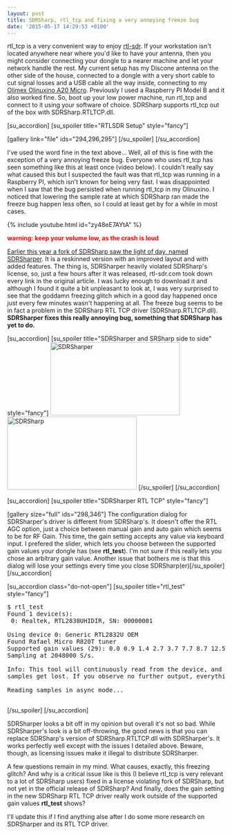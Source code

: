 ```yaml
---
layout: post
title: SDRSharp, rtl_tcp and fixing a very annoying freeze bug
date: '2015-05-17 14:29:53 +0100'
---
```


rtl_tcp is a very convenient way to enjoy <a href="http://www.rtl-sdr.com/about-rtl-sdr/">rtl-sdr</a>. If your workstation isn't located anywhere near where you'd like to have your antenna, then you might consider connecting your dongle to a nearer machine and let your network handle the rest. My current setup has my Discone antenna on the other side of the house, connected to a dongle with a very short cable to cut signal losses and a USB cable all the way inside, connecting to my <a href="https://www.olimex.com/wiki/A20-OLinuXino-MICRO">Olimex Olinuxino A20 Micro</a>. Previously I used a Raspberry PI Model B and it also worked fine. So, boot up your low power machine, run rtl_tcp and connect to it using your software of choice. SDRSharp supports rtl_tcp out of the box with SDRSharp.RTLTCP.dll.

[su_accordion]
[su_spoiler title="RTLSDR Setup" style="fancy"]

[gallery link="file" ids="294,296,295"]
[/su_spoiler]
[/su_accordion]

I've used the word fine in the text above... Well, all of this is fine with the exception of a very annoying freeze bug. Everyone who uses rtl_tcp has seen something like this at least once (video below). I couldn't really say what caused this but I suspected the fault was that rtl_tcp was running in a Raspberry PI, which isn't known for being very fast. I was disappointed when I saw that the bug persisted when running rtl_tcp in my Olinuxino. I noticed that lowering the sample rate at which SDRSharp ran made the freeze bug happen less often, so I could at least get by for a while in most cases.

{% include youtube.html id="zy48eE7AYtA" %}

<span style="color: #ff0000;">**warning: keep your volume low, as the crash is loud**</span>

<a href="http://www.rtl-sdr.com/sdrsharper-modified-version-sdr/">Earlier this year a fork of SDRSharp saw the light of day, named SDRSharper</a>. It is a reskinned version with an improved layout and with added features. The thing is, SDRSharper heavily violated SDRSharp's license, so, just a few hours after it was released, rtl-sdr.com took down every link in the original article. I was lucky enough to download it and although I found it quite a bit unpleasant to look at, I was very surprised to see that the goddamn freezing glitch which in a good day happened once just every few minutes wasn't happening at all. The freeze bug seems to be in fact a problem in the SDRSharp RTL TCP driver (SDRSharp.RTLTCP.dll). **SDRSharper fixes this really annoying bug, something that SDRSharp has yet to do.**

[su_accordion]
[su_spoiler title="SDRSharper and SRSharp side to side" style="fancy"]
<a href="/wp-content/uploads/2015/05/Screenshot_1.png"><img class="alignnone size-medium wp-image-310" src="/wp-content/uploads/2015/05/Screenshot_1-300x169.png" alt="SDRSharper" width="300" height="169" /></a> <a href="/wp-content/uploads/2015/05/Screenshot_2.png"><img class="alignnone size-medium wp-image-311" src="/wp-content/uploads/2015/05/Screenshot_2-300x169.png" alt="SDRSharp" width="300" height="169" /></a>
[/su_spoiler]
[/su_accordion]

[su_accordion]
[su_spoiler title="SDRSharper RTL TCP" style="fancy"]

[gallery size="full" ids="298,346"]
The configuration dialog for SDRSharper's driver is different from SDRSharp's. It doesn't offer the RTL AGC option, just a choice between manual gain and auto gain which seems to be for RF Gain. This time, the gain setting accepts any value via keyboard input. I prefered the slider, which lets you choose between the supported gain values your dongle has (see **rtl_test**). I'm not sure if this really lets you chose an arbitrary gain value. Another issue that bothers me is that this dialog will lose your settings every time you close SDRSharp(er)[/su_spoiler]
[/su_accordion]

[su_accordion class="do-not-open"]
[su_spoiler title="rtl_test" style="fancy"]

<pre>
$ rtl_test
Found 1 device(s):
 0: Realtek, RTL2838UHIDIR, SN: 00000001

Using device 0: Generic RTL2832U OEM
Found Rafael Micro R820T tuner
Supported gain values (29): 0.0 0.9 1.4 2.7 3.7 7.7 8.7 12.5 14.4 15.7 16.6 19.7 20.7 22.9 25.4 28.0 29.7 32.8 33.8 36.4 37.2 38.6 40.2 42.1 43.4 43.9 44.5 48.0 49.6
Sampling at 2048000 S/s.

Info: This tool will continuously read from the device, and report if
samples get lost. If you observe no further output, everything is fine.

Reading samples in async mode...

</pre>

[/su_spoiler]
[/su_accordion]

SDRSharper looks a bit off in my opinion but overall it's not so bad. While SDRSharper's look is a bit off-throwing, the good news is that you can replace SDRSharp's version of SDRSharp.RTLTCP.dll with SDRSharper's. It works perfectly well except with the issues I detailed above. Beware, though, as licensing issues make it illegal to distribute SDRSharper.

A few questions remain in my mind. What causes, exactly, this freezing glitch? And why is a critical issue like is this (I believe rtl_tcp is very relevant to a lot of SDRSharp users) fixed in a license violating fork of SDRSharp, but not yet in the official release of SDRSharp? And finally, does the gain setting in the new SDRSharp RTL TCP driver really work outside of the supported gain values **rtl_test** shows?

I'll update this if I find anything alse after I do some more research on SDRSharper and its RTL TCP driver.
